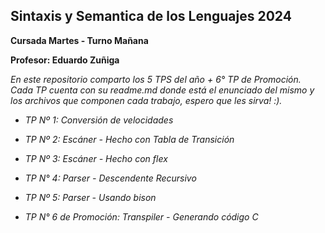 ## Sintaxis y Semantica de los Lenguajes 2024 ##
 
__Cursada Martes - Turno Mañana__ 

__Profesor: Eduardo Zuñiga__


*En este repositorio comparto los 5 TPS del año + 6° TP de Promoción.*
*Cada TP cuenta con su readme.md donde está el enunciado del mismo y los archivos que componen cada trabajo, espero que les sirva! :).*


* *TP Nº 1: Conversión de velocidades*

* *TP Nº 2: Escáner - Hecho con Tabla de Transición*

* *TP Nº 3: Escáner - Hecho con flex*

* *TP N° 4: Parser - Descendente Recursivo*
 
* *TP Nº 5: Parser - Usando bison*

* *TP N° 6 de Promoción: Transpiler - Generando código C*


